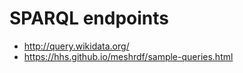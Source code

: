 # SPARQL endpoints

* http://query.wikidata.org/
* https://hhs.github.io/meshrdf/sample-queries.html
